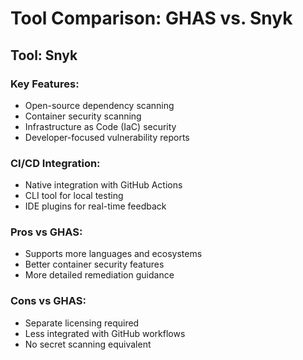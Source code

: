 # Tool Comparison: GHAS vs. Snyk

## Tool: Snyk

### Key Features:
- Open-source dependency scanning
- Container security scanning
- Infrastructure as Code (IaC) security
- Developer-focused vulnerability reports

### CI/CD Integration:
- Native integration with GitHub Actions
- CLI tool for local testing
- IDE plugins for real-time feedback

### Pros vs GHAS:
- Supports more languages and ecosystems
- Better container security features
- More detailed remediation guidance

### Cons vs GHAS:
- Separate licensing required
- Less integrated with GitHub workflows
- No secret scanning equivalent
